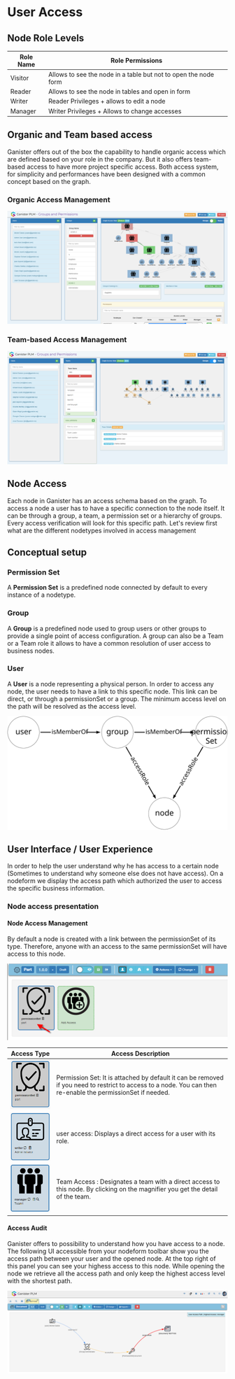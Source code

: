 # User Access

## Node Role Levels

| Role Name | Role Permissions                                             |
| --------- | ------------------------------------------------------------ |
| Visitor   | Allows to see the node in a table but not to open the node form |
| Reader    | Allows to see the node in tables and open in form            |
| Writer    | Reader Privileges + allows to edit a node                    |
| Manager   | Writer Privileges + Allows to change accesses                |



## Organic and Team based access
Ganister offers out of the box the capability to handle organic access which are defined based on your role in the company. But it also offers team-based access to have more project specific access. Both access system, for simplicity and performances have been designed with a common concept based on the graph.
### Organic Access Management
![Ganister Node User Access Interface](./assets/organicGroupManagement.png)
### Team-based Access Management
![Ganister Node User Access Interface](./assets/TeamManagement.png)
## Node Access
Each node in Ganister has an access schema based on the graph. To access a node a user has to have a specific connection to the node itself. It can be through a group, a team, a permission set or a hierarchy of groups. Every access verification will look for this specific path. Let's review first what are the different nodetypes involved in access management
## Conceptual setup
### Permission Set
A **Permission Set** is a predefined node connected by default to every instance of a nodetype. 
### Group
A **Group** is a predefined node used to group users or other groups to provide a single point of access configuration. A group can also be a Team or a Team role it allows to have a common resolution of user access to business nodes.
### User
A **User** is a node representing a physical person. In order to access any node, the user needs to have a link to this specific node. This link can be direct, or through a permissionSet or a group. The minimum access level on the path will be resolved as the access level.

![Ganister Access Schema](./assets/ganisterUserAccess.svg?sanitize=true)

## User Interface / User Experience

In order to help the user understand why he has access to a certain node (Sometimes to understand why someone else does not have access). On a nodeform we display the access path which authorized the user to access the specific business information.
### Node access presentation

#### Node Access Management
By default a node is created with a link between the permissionSet of its type. Therefore, anyone with an access to the same permissionSet will have access to this node.

![image-20210215130515527](./assets/image-20210215130515527.png)



| Access Type                                                  | Access Description                                           |
| ------------------------------------------------------------ | ------------------------------------------------------------ |
| ![image-20210215130746466](./assets/image-20210215130746466.png) | Permission Set:  It is attached by default it can be removed if you need to restrict to access to a node. You can then re-enable the permissionSet if needed. |
| ![image-20210215131033885](assets/image-20210215131033885.png) | user access: Displays a direct access for a user with its role. |
| ![image-20210215131331912](assets/image-20210215131331912.png) | Team Access : Designates a team with a direct access to this node. By clicking on the magnifier you get the detail of the team. |



#### Access Audit
Ganister offers to possibility to understand how you have access to a node. The following UI accessible from your nodeform toolbar show you the access path between your user and the opened node. At the top right of this panel you can see your highess access to this node. While opening the node we retrieve all the access path and only keep the highest access level with the shortest path.

![Ganister Node User Access Interface](./assets/userAccessUI.png)



